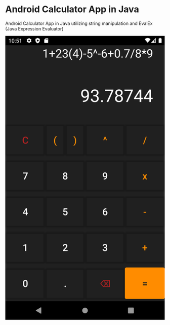 # Android Calculator App in Java

Android Calculator App in Java utilizing string manipulation and EvalEx (Java Expression Evaluator)

![GUI Image](./documentation/calculator.png)
